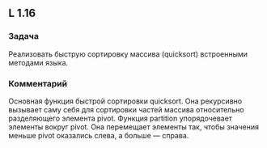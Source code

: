 ## L 1.16

### Задача
Реализовать быструю сортировку массива (quicksort) встроенными методами языка.


### Комментарий
Основная функция быстрой сортировки quicksort. Она рекурсивно вызывает саму себя для сортировки частей массива относительно разделяющего элемента pivot.
Функция partition упорядочевает элементы вокруг pivot. Она перемещает элементы так, чтобы значения меньше pivot оказались слева, а больше — справа.